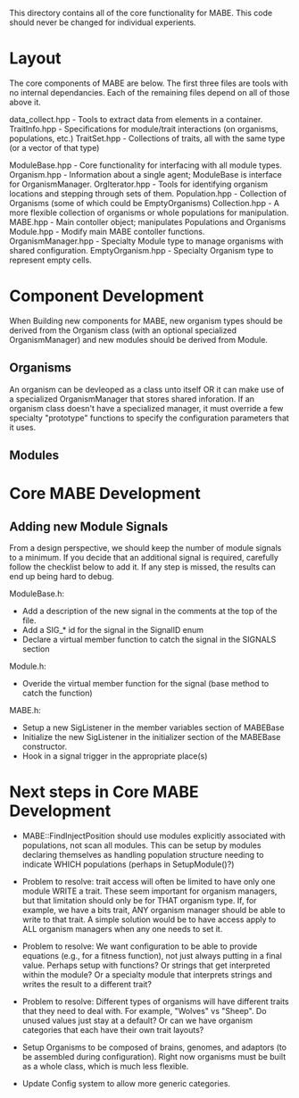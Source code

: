 This directory contains all of the core functionality for MABE.  This code should never be
changed for individual experients.

# Layout

The core components of MABE are below.  The first three files are tools with no internal dependancies.  Each of the remaining files depend on all of those above it.

data_collect.hpp    - Tools to extract data from elements in a container. 
TraitInfo.hpp       - Specifications for module/trait interactions (on organisms, populations, etc.)
TraitSet.hpp        - Collections of traits, all with the same type (or a vector of that type)

ModuleBase.hpp      - Core functionality for interfacing with all module types.
Organism.hpp        - Information about a single agent; ModuleBase is interface for OrganismManager.
OrgIterator.hpp     - Tools for identifying organism locations and stepping through sets of them.
Population.hpp      - Collection of Organisms (some of which could be EmptyOrganisms)
Collection.hpp      - A more flexible collection of organisms or whole populations for manipulation.
MABE.hpp            - Main contoller object; manipulates Populations and Organisms
Module.hpp          - Modify main MABE contoller functions.
OrganismManager.hpp - Specialty Module type to manage organisms with shared configuration.
EmptyOrganism.hpp   - Specialty Organism type to represent empty cells.


# Component Development

When Building new components for MABE, new organism types should be derived from the Organism class (with an optional specialized OrganismManager) and new modules should be derived from Module.

## Organisms

An organism can be devleoped as a class unto itself OR it can make use of a specialized OrganismManager that stores shared inforation.  If an organism class doesn't have a specialized manager, it must override a few specialty "prototype" functions to specify the configuration parameters that it uses.

## Modules


# Core MABE Development

## Adding new Module Signals

From a design perspective, we should keep the number of module signals to a minimum.  If you
decide that an additional signal is required, carefully follow the checklist below to add it.
If any step is missed, the results can end up being hard to debug.

ModuleBase.h:
* Add a description of the new signal in the comments at the top of the file.
* Add a SIG_* id for the signal in the SignalID enum
* Declare a virtual member function to catch the signal in the SIGNALS section

Module.h:
* Overide the virtual member function for the signal (base method to catch the function)

MABE.h:
* Setup a new SigListener in the member variables section of MABEBase
* Initialize the new SigListener in the initializer section of the MABEBase constructor.
* Hook in a signal trigger in the appropriate place(s)


# Next steps in Core MABE Development

* MABE::FindInjectPosition should use modules explicitly associated with populations, not scan all modules.  This can be setup by modules declaring themselves as handling population structure needing to indicate WHICH populations (perhaps in SetupModule()?)

* Problem to resolve: trait access will often be limited to have only one module WRITE a trait.  These seem important for organism managers, but that limitation should only be for THAT organism type.  If, for example, we have a bits trait, ANY organism manager should be able to write to that trait.  A simple solution would be to have access apply to ALL organism managers when any one needs to set it.

* Problem to resolve: We want configuration to be able to provide equations (e.g., for a fitness function), not just always putting in a final value.  Perhaps setup with functions?  Or strings that get interpreted within the module?  Or a specialty module that interprets strings and writes the result to a different trait?

* Problem to resolve: Different types of organisms will have different traits that they need to deal with.  For example, "Wolves" vs "Sheep".  Do unused values just stay at a default?  Or can we have organism categories that each have their own trait layouts?

* Setup Organisms to be composed of brains, genomes, and adaptors (to be assembled during configuration).  Right now organisms must be built as a whole class, which is much less flexible.
  
* Update Config system to allow more generic categories.
